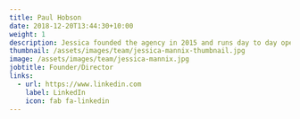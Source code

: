 ```yaml
---
title: Paul Hobson
date: 2018-12-20T13:44:30+10:00
weight: 1
description: Jessica founded the agency in 2015 and runs day to day operations of the studio.
thumbnail: /assets/images/team/jessica-mannix-thumbnail.jpg
image: /assets/images/team/jessica-mannix.jpg
jobtitle: Founder/Director
links:
  - url: https://www.linkedin.com
    label: LinkedIn
    icon: fab fa-linkedin
---
```


